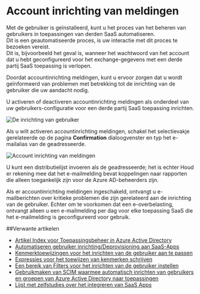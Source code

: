 <properties
    pageTitle="Meldingen voor accountinrichting | Microsoft Azure"
    description="Leer hoe u ervoor zorgen dat u wordt geïnformeerd van problemen met betrekking tot de inrichting van de gebruiker die uw aandacht nodig doordat accountinrichting meldingen."
    services="active-directory"
    documentationCenter=""
    authors="markusvi"
    manager="femila"
    editor=""/>

<tags
    ms.service="active-directory"
    ms.workload="identity"
    ms.tgt_pltfrm="na"
    ms.devlang="na"
    ms.topic="article"
    ms.date="10/10/2016"
    ms.author="markusvi"/>


# <a name="account-provisioning-notifications"></a>Account inrichting van meldingen

Met de gebruiker is geïnstalleerd, kunt u het proces van het beheren van gebruikers in toepassingen van derden SaaS automatiseren. <br>
Dit is een geautomatiseerde proces, is uw interactie met dit proces te bezoeken vereist. <br>
Dit is, bijvoorbeeld het geval is, wanneer het wachtwoord van het account dat u hebt geconfigureerd voor het exchange-gegevens met een derde partij SaaS toepassing is verlopen. 

Doordat accountinrichting meldingen, kunt u ervoor zorgen dat u wordt geïnformeerd van problemen met betrekking tot de inrichting van de gebruiker die uw aandacht nodig.

U activeren of deactiveren accountinrichting meldingen als onderdeel van uw gebruikers-configuratie voor een derde partij SaaS toepassing inrichten.

![De inrichting van gebruiker][1] 



Als u wilt activeren accountinrichting meldingen, schakel het selectievakje gerelateerde op de pagina **Confirmation** dialoogvenster en typ het e-mailalias van de geadresseerde.

![Account inrichting van meldingen][2]
 


U kunt een distributielijst invoeren als de geadresseerde; het is echter Houd er rekening mee dat het e-mailmelding bevat koppelingen naar rapporten die alleen toegankelijk zijn voor de Azure AD-beheerders zijn.

Als er accountinrichting meldingen ingeschakeld, ontvangt u e-mailberichten over kritieke problemen die zijn gerelateerd aan de inrichting van de gebruiker. Echter om te voorkomen dat een e-overbelasting, ontvangt alleen u een e-mailmelding per dag voor elke toepassing SaaS die het e-mailmelding is geconfigureerd voor gebruik.


##<a name="related-articles"></a>Verwante artikelen

- [Artikel Index voor Toepassingsbeheer in Azure Active Directory](active-directory-apps-index.md)
- [Automatiseren gebruiker inrichting/Deprovisioning aan SaaS-Apps](active-directory-saas-app-provisioning.md)
- [Kenmerktoewijzingen voor het inrichten van de gebruiker aan te passen](active-directory-saas-customizing-attribute-mappings.md)
- [Expressies voor het toewijzen van kenmerken schrijven](active-directory-saas-writing-expressions-for-attribute-mappings.md)
- [Een bereik van Filters voor het inrichten van de gebruiker instellen](active-directory-saas-scoping-filters.md)
- [Gebruikmaken van SCIM waarmee automatisch inrichten van gebruikers en groepen van Azure Active Directory naar toepassingen](active-directory-scim-provisioning.md)
- [Lijst met zelfstudies over het integreren van SaaS Apps](active-directory-saas-tutorial-list.md)



<!--Image references-->
[1]: ./media/active-directory-saas-account-provisioning-notifications/ic766307.png
[2]: ./media/active-directory-saas-account-provisioning-notifications/ic766308.png